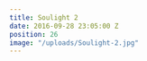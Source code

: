 ```yaml
---
title: Soulight 2
date: 2016-09-28 23:05:00 Z
position: 26
image: "/uploads/Soulight-2.jpg"
---
```


